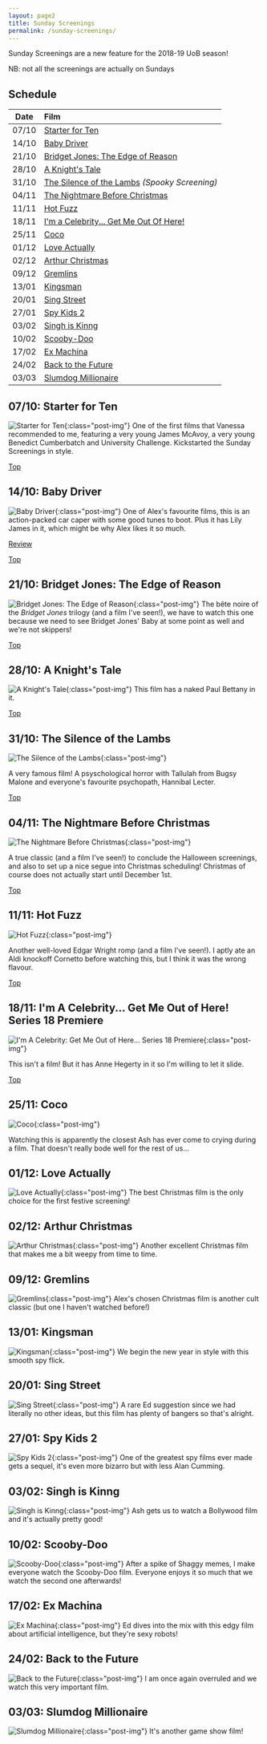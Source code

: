 ```yaml
---
layout: page2
title: Sunday Screenings
permalink: /sunday-screenings/
---
```


Sunday Screenings are a new feature for the 2018-19 UoB season! 

NB: not all the screenings are actually on Sundays

## Schedule

| Date | Film |
|:-:|:-|
| 07/10 | [Starter for Ten](#0710-starter-for-ten) |
| 14/10 | [Baby Driver](#1410-baby-driver) |
| 21/10 | [Bridget Jones: The Edge of Reason](#2110-bridget-jones-the-edge-of-reason) |
| 28/10 | [A Knight's Tale](#2810-a-knights-tale) |
| 31/10 | [The Silence of the Lambs](#3110-the-silence-of-the-lambs) *(Spooky Screening)*|
| 04/11 | [The Nightmare Before Christmas](#0411-the-nightmare-before-christmas) |
| 11/11 | [Hot Fuzz](#1111-hot-fuzz) |
| 18/11 | [I'm a Celebrity... Get Me Out Of Here!](#1811-im-a-celebrity-get-me-out-of-here-series-18-premiere) |
| 25/11 | [Coco](#2511-coco) |
| 01/12 | [Love Actually](#0112-love-actually) |
| 02/12 | [Arthur Christmas](#0212-arthur-christmas) |
| 09/12 | [Gremlins](#0912-gremlins) |
| 13/01 | [Kingsman](#1301-kingsman) |
| 20/01 | [Sing Street](#2001-sing-street) |
| 27/01 | [Spy Kids 2](#2701-spy-kids-2) |
| 03/02 | [Singh is Kinng](#0302-singh-is-kinng) |
| 10/02 | [Scooby-Doo](#1002-scooby-doo) |
| 17/02 | [Ex Machina](#1702-ex-machina) |
| 24/02 | [Back to the Future](#2402-back-to-the-future) |
| 03/03 | [Slumdog Millionaire](#0303-slumdog-millionaire) |

## 07/10: Starter for Ten
![Starter for Ten](/images/screenings/starter-for-ten/1.jpg){:class="post-img"}
One of the first films that Vanessa recommended to me, featuring a very young James McAvoy, a very young Benedict Cumberbatch and University Challenge. Kickstarted the Sunday Screenings in style.

[Top](#top)

## 14/10: Baby Driver
![Baby Driver](/images/screenings/baby-driver/1.jpg){:class="post-img"}
One of Alex's favourite films, this is an action-packed car caper with some good tunes to boot. Plus it has Lily James in it, which might be why Alex likes it so much.

[Review](/2018/10/14/sunday-screenings-baby-driver/)

[Top](#top)

## 21/10: Bridget Jones: The Edge of Reason
![Bridget Jones: The Edge of Reason](/images/screenings/bridget-jones-the-edge-of-reason/1.jpg){:class="post-img"}
The bête noire of the *Bridget Jones* trilogy (and a film I've seen!), we have to watch this one because we need to see Bridget Jones' Baby at some point as well and we're not skippers!

[Top](#top)

## 28/10: A Knight's Tale
![A Knight's Tale](/images/screenings/a-knights-tale/1.jpg){:class="post-img"}
This film has a naked Paul Bettany in it.

[Top](#top)

## 31/10: The Silence of the Lambs
![The Silence of the Lambs](/images/screenings/the-silence-of-the-lambs/1.jpg){:class="post-img"}

A very famous film! A psyschological horror with Tallulah from Bugsy Malone and everyone's favourite psychopath, Hannibal Lecter.

[Top](#top)

## 04/11: The Nightmare Before Christmas
![The Nightmare Before Christmas](/images/screenings/the-nightmare-before-christmas/1.jpg){:class="post-img"}

A true classic (and a film I've seen!) to conclude the Halloween screenings, and also to set up a nice segue into Christmas scheduling! Christmas of course does not actually start until December 1st.

[Top](#top)

## 11/11: Hot Fuzz
![Hot Fuzz](/images/screenings/hot-fuzz/1.jpg){:class="post-img"}

Another well-loved Edgar Wright romp (and a film I've seen!). I aptly ate an Aldi knockoff Cornetto before watching this, but I think it was the wrong flavour.

[Top](#top)

## 18/11: I'm A Celebrity... Get Me Out of Here! Series 18 Premiere
![I'm A Celebrity: Get Me Out of Here... Series 18 Premiere](/images/screenings/im-a-celeb/1.jpg){:class="post-img"}

This isn't a film! But it has Anne Hegerty in it so I'm willing to let it slide.

[Top](#top)

## 25/11: Coco
![Coco](/images/screenings/coco/1.jpg){:class="post-img"}

Watching this is apparently the closest Ash has ever come to crying during a film. That doesn't really bode well for the rest of us...

## 01/12: Love Actually
![Love Actually](/images/screenings/love-actually/1.jpg){:class="post-img"}
The best Christmas film is the only choice for the first festive screening!

## 02/12: Arthur Christmas
![Arthur Christmas](/images/screenings/arthur-christmas/1.jpg){:class="post-img"}
Another excellent Christmas film that makes me a bit weepy from time to time.

## 09/12: Gremlins
![Gremlins](/images/screenings/gremlins/1.jpg){:class="post-img"}
Alex's chosen Christmas film is another cult classic (but one I haven't watched before!)

## 13/01: Kingsman
![Kingsman](/images/screenings/kingsman/1.jpg){:class="post-img"}
We begin the new year in style with this smooth spy flick.

## 20/01: Sing Street
![Sing Street](/images/screenings/sing-street/1.jpg){:class="post-img"}
A rare Ed suggestion since we had literally no other ideas, but this film has plenty of bangers so that's alright.

## 27/01: Spy Kids 2
![Spy Kids 2](/images/screenings/spy-kids-2/1.jpg){:class="post-img"}
One of the greatest spy films ever made gets a sequel, it's even more bizarro but with less Alan Cumming.

## 03/02: Singh is Kinng
![Singh is Kinng](/images/screenings/singh-is-kinng/1.jpg){:class="post-img"}
Ash gets us to watch a Bollywood film and it's actually pretty good!

## 10/02: Scooby-Doo
![Scooby-Doo](/images/screenings/scooby-doo/1.jpg){:class="post-img"}
After a spike of Shaggy memes, I make everyone watch the Scooby-Doo film. Everyone enjoys it so much that we watch the second one afterwards!

## 17/02: Ex Machina
![Ex Machina](/images/screenings/ex-machina/1.jpg){:class="post-img"}
Ed dives into the mix with this edgy film about artificial intelligence, but they're sexy robots!

## 24/02: Back to the Future
![Back to the Future](/images/screenings/back-to-the-future/1.jpg){:class="post-img"}
I am once again overruled and we watch this very important film.

## 03/03: Slumdog Millionaire
![Slumdog Millionaire](/images/screenings/slumdog-millionaire/1.jpg){:class="post-img"}
It's another game show film!